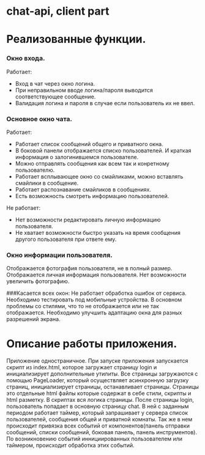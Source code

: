 chat-api, client part
=====================

# Реализованные функции.
### Окно входа.
Работает:
- Вход в чат через окно логина. 
- При неправильном вводе логина/пароля выводится соответствующее сообщение.
- Валидация логина и пароля в случае если пользователь их не ввел.

### Основное окно чата.
Работает:

- Работает список сообщений общего и приватного окна. 
- В боковой панели отображается списко пользователей. И краткая информация о залогинившемся пользователе. 
- Можно отправлять сообщения как всем так и конретному пользователю.
- Работает всплывающее окно со смайликами, можно вставлять смайлики в сообщение. 
- Работает распознавание смайликов в сообщениях.
- Есть возможность смотреть информацию пользователей.

Не работает:

- Нет возможности редактировать личную информацию пользователя. 
- Не хватает возможности быстро указать на время сообщения другого пользователя при ответе ему.

### Окно информации пользователя.
Отображается фотография пользователя, не в полный размер. Отображается личная информация пользователя.
Нет возможности увеличить фотографию.

###Касается всех окон:
Не работает обработка ошибок от сервиса. Необходимо тестировать под мобильные устройства. В основном проблемы со стилями, что то не отображается или не так отображается. Необходимо улучшить адаптацию окна для разных разрешений экрана. 

# Описание работы приложения.
Приложение одностраничное. При запуске приложения запускается скрипт из index.html, которое загружает страницу login и инициализирует дополнительные утилиты. Все страницы загружаются с помощью PageLoader, который осуществляет асинхронную загрузку страниц, инициализирует страницы, останавливает страницы. Страницы это отдельные html файлы которые содержат в себе стили, скрипты и html разметку. В скриптах вся логика страницы. 
После страницы login, пользователь попадает в основную страницу chat. В ней с заданным периодом работает таймер, который запрашивает у сервера список пользователей, сообщения общей и приватной комнаты. Так же в нем происходит привязка всех событий от компонентов(панель отправки сообщений, списки сообщений, боковая панель, панель инструментов). По возникновению событий иннициированных пользователем или таймером, происходит обработка этих событий.

